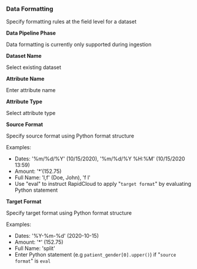 ### Data Formatting

Specify formatting rules at the field level for a dataset 

**Data Pipeline Phase**

Data formatting is currently only supported during ingestion

**Dataset Name**

Select existing dataset 

**Attribute Name**

Enter attribute name

**Attribute Type**

Select attribute type 

**Source Format**

Specify source format using Python format structure

Examples:
- Dates: '%m/%d/%Y' (10/15/2020), '%m/%d/%Y %H:%M' (10/15/2020 13:59)
- Amount: '$*' ($152.75) 
- Full Name: 'l,f' (Doe, John), 'f l'
- Use "eval" to instruct RapidCloud to apply "`target format`" by evaluating Python statement

**Target Format**

Specify target format using Python format structure

Examples:
- Dates: '%Y-%m-%d' (2020-10-15)
- Amount: '*' (152.75)
- Full Name: 'split'
- Enter Python statement (e.g `patient_gender[0].upper()`) if "`source format`" is `eval`

